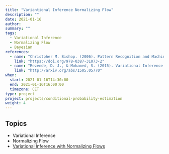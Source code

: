 ```yaml
---
title: "Variantional Inference Normalizing Flow"
description: ""
date: 2021-01-16
author:
summary: ""
tags:
  - Variational Inference
  - Normalizing Flow
  - Bayesian
references:
  - name: "Christpher M. Bishop. (2006). Pattern Recognition and Machine Learning."
    link: "https://doi.org/978-0387-31073-2"
  - name: "Rezende, D. J., & Mohamed, S. (2015). Variational Inference with Normalizing Flows."
    link: "http://arxiv.org/abs/1505.05770"
when:
  start: 2021-01-16T14:30:00
  end: 2021-01-16T16:00:00
  timezone: CET
type: project
project: projects/conditional-probability-estimation
weight: 4
---
```


## Topics

- Variational Inference
- Normalizing Flow
- [Variational Inference with Normalizing Flows](https://arxiv.org/abs/1505.05770)
